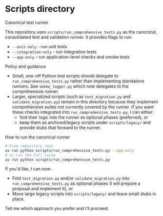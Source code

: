 # Scripts directory

Canonical test runner

This repository uses `scripts/run_comprehensive_tests.py` as the canonical, consolidated test and validation runner. It provides flags to run:

- `--unit-only` - run unit tests
- `--integration-only` - run integration tests
- `--app-only` - run application-level checks and smoke tests

Policy and guidance

- Small, one-off Python test scripts should delegate to `run_comprehensive_tests.py` rather than implementing standalone runners. See `smoke_logger.py` which now delegates to the comprehensive runner.
- Larger, specialized scripts (such as `test_migration.py` and `validate_migration.py`) remain in this directory because they implement comprehensive suites not currently covered by the runner. If you want these checks integrated into `run_comprehensive_tests.py`, I can either:
  - fold their logic into the runner as optional phases (preferred), or
  - keep them as archived/legacy scripts under `scripts/legacy/` and provide stubs that forward to the runner.

How to run the canonical runner

```bash
# From repository root
uv run python scripts/run_comprehensive_tests.py --app-only
# or run the full suite
uv run python scripts/run_comprehensive_tests.py
```

If you'd like, I can now:

- Fold `test_migration.py` and/or `validate_migration.py` into `run_comprehensive_tests.py` as optional phases (I will prepare a proposal and implement it), or
- Move large legacy scripts into `scripts/legacy/` and leave small stubs in place. 

Tell me which approach you prefer and I'll proceed.